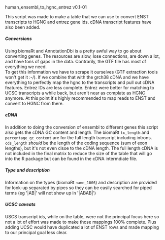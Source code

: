 human_ensembl_to_hgnc_entrez v0.1-01

This script was made to make a table that we can use to convert ENST transcripts 
to HGNC and entrez gene ids. cDNA transcript features have also been added.

##### Conversions
Using biomaRt and AnnotationDbi is a pretty awful way to go about converting 
genes. The resources are slow, lose connections, are down a lot, and have tons 
of gaps in the data. Contrarily, the GTF file has most of everything we need.  
To get this information we have to scrape it ourselves (GTF extraction tools 
won't get it :-/). If we combine that with the grch38 cDNA and we have 
everything to perfectly map the hgnc to the transcripts and pull out cDNA 
features. Entrez IDs are less complete. Entrez were better for matching to UCSC 
transcripts a while back, but aren't near as complate as HGNC anymore. At this
point it's highly recommended to map reads to ENST and convert to HGNC from 
there.

##### cDNA
In addition to doing the conversion of ensembl to different genes this script 
also gets the cDNA GC content and length.  The biomaRt `tx_length` and 
`percentage_gc_content` are for the full length transcript including introns.  
`cds_length` *should* be the length of the coding sequence (sum of exon 
lengths), but it's not even clsoe to the cDNA length.  The full length cDNA is 
not included in the final matrix to reduce the size of the table that will go 
into the R package but can be found in the cDNA intermdiate file.

##### Type and description
Information on the types (biomaRt `name_1006`) and description are provided for 
look-up separated by pipes so they can be easily searched for piped terms (eg 
'|AB|' will not show up in '|ABAB|')

##### UCSC caveats
USCS transcript ids, while on the table, were not the principal focus here so 
not a lot of effort was made to make those mappings 100% complete.  Plus adding 
UCSC would have duplicated a lot of ENST rows and made mapping to our principal 
goal less clear. 